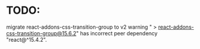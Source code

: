 
# TODO:
migrate react-addons-css-transition-group to v2
warning " > react-addons-css-transition-group@15.6.2" has incorrect peer dependency "react@^15.4.2".